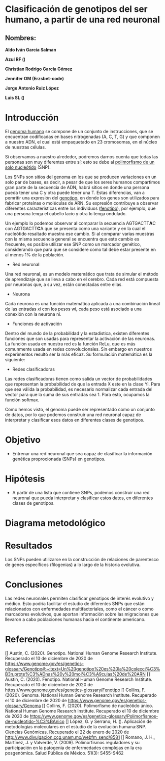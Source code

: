 # Clasificación de genotipos del ser humano, a partir de una red neuronal

## Nombres:

**Aldo Iván García Salman**

**Azul RF ()**

**Christian Rodrigo García Gómez**

**Jennifer OM (Erzsbet-code)**

**Jorge Antonio Ruiz López**

**Luis SL ()**

# Introducción

El [genoma humano](https://www.genome.gov/es/genetics-glossary/Genoma) se compone de un conjunto de instrucciones, que se encuentran codificadas en bases nitrogenadas (A, C, T, G) y que componen a nuestro ADN, el cual está empaquetado en 23 cromosomas, en el núcleo de nuestras células. 

Si observamos a nuestro alrededor, podremos darnos cuenta que todas las personas son muy diferentes entre sí; esto se debe al [polimorfismo de un solo nucleótido](https://www.genome.gov/es/genetics-glossary/Polimorfismos-de-nucleotido-%C3%BAnico) (SNP).

Los SNPs son sitios del genoma en los que se producen variaciones en un solo par de bases, es decir, a pesar de que los seres humanos compartimos gran parte de la secuencia de ADN, habrá sitios en donde una persona pueda tener una C y otra puede tener una T. Estas diferencias, van a pemritir una expresión del [genotipo](https://www.genome.gov/es/genetics-glossary/Genotipo#:~:text=Un%20genotipo%20es%20la%20colecci%C3%B3n,prote%C3%ADnas%20y%20mol%C3%A9culas%20de%20ARN), en donde los genes son utilizados para fabricar proteínas o moléculas de ARN. 
Su expresión contribuye a observar diferentes caracteristicas entre los individuos ([fenotipo](https://www.genome.gov/es/genetics-glossary/Fenotipo)), por ejemplo, que una persona tenga el cabello lacio y otra lo tenga ondulado. 

Un ejemplo lo podemos observar al comparar la secuencia AGTGACTT**A**C con AGTGACTT**C**A que se presenta como una variante y en la cual el nucleótido resaltado muestra ese cambio. Si al comparar varias muestras con la misma secuencia general se encuentra que este cambio es frecuente, es posible utilizar ese SNP como un marcador genético, considerando que para que se considere como tal debe estar presente en al menos 1% de la población. 

- Red neuronal

Una red neuronal, es un modelo matemático que trata de simular el método de aprendizaje que se lleva a cabo en el cerebro. Cada red está compuesta por neuronas que, a su vez, están conectadas entre ellas.

- Neurona

Cada neurona es una función matemática aplicada a una combinación lineal de las entradas xi con los pesos wi, cada peso está asociado a una conexión con la neurona ni. 

- Funciones de activación

Dentro del mundo de la probabilidad y la estadistica, existen diferentes funciones que son usadas para representar la activación de las neuronas. La función usada en nuestra red es la función ReLu, que es más comunmente usada en redes convolucionales.  Sin embargo en nuestros experimentos resultó ser la más eficaz. Su formulación matemática es la siguiente:


- Redes clasificadoras

Las redes clasificadoras tienen como salida un vector de probabilidades que representan la probabilidad de que la entrada X este en la clase Yi.  Para que sea válida la probabilidad, es necesario normalizar cada entrada del vector para que la suma de sus entradas sea 1.  Para esto, ocupamos la función softmax. 


Como hemos visto, el genoma puede ser representado como un conjunto de datos, por lo que podemos construir una red neuronal capaz de interpretar y clasificar esos datos en diferentes clases de genotipos.

# Objetivo

- Entrenar una red neuronal que sea capaz de clasificar la información genética proprocionada (SNPs) en genotipos.

# Hipótesis

- A partir de una lista que contiene SNPs, podemos construir una red neuronal que pueda interpretar y clasificar estos datos, en diferentes clases de genotipos.

# Diagrama metodológico

# Resultados

Los SNPs pueden utilizarse en la construcción de relaciones de parentesco de genes específicos (filogenias)  a lo largo de la historia evolutiva.


# Conclusiones

Las redes neuronales permiten clasificar genotipos de interés evolutivo y médico. Esto podría facilitar el estudio de diferentes SNPs que están relacionados con enfermedades multifactoriales, como el cáncer o como marcadores evolutivos, que aportan información sobre las migraciones que llevaron a cabo poblaciones humanas hacia el continente americano. 

# Referencias 

[] Austin, C. (2020). Genotipo. National Human Genome Research Institute. Recuperado el 10 de diciembre de 2020 de https://www.genome.gov/es/genetics-glossary/Genotipo#:~:text=Un%20genotipo%20es%20la%20colecci%C3%B3n,prote%C3%ADnas%20y%20mol%C3%A9culas%20de%20ARN
[] Austin, C. (2020). Fenotipo. National Human Genome Research Institute. Recuperado el 10 de diciembre de 2020 de https://www.genome.gov/es/genetics-glossary/Fenotipo 
[] Collins, F. (2020). Genoma. National Human Genome Research Institute. Recuperado el 10 de diciembre de 2020 de https://www.genome.gov/es/genetics-glossary/Genoma
[] Collins, F. (2020). Polimorfismo de nucleótido único. National Human Genome Research Institute. Recuperado el 10 de diciembre de 2020 de https://www.genome.gov/es/genetics-glossary/Polimorfismos-de-nucleotido-%C3%BAnico
[] López, G. y Serrano, H. (). Aplicación de metodologías moleculares en el estudio de la evolución humana:SNP. Ciencias Genómicas. Recuperado el 22 de enero de 2020 de http://www.divulgacion.ccg.unam.mx/webfm_send/8581 
[] Romano, J. H., Martínez, J. y Valverde, V. (2009). Polimorfismos reguladores y su participación en la patogenia de enfermedades complejas en la era posgenómica. Salud Pública de México. 51(3): S455-S462



